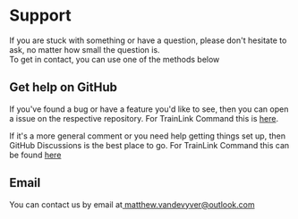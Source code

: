 # Support

If you are stuck with something or have a question, please don't hesitate to ask, no matter how small the question is.  
To get in contact, you can use one of the methods below

## Get help on GitHub <badge type="info" text="preferred"/>

If you've found a bug or have a feature you'd like to see, then you can open a issue on the respective repository.
For TrainLink Command this is [here](https://github.com/trainlink-org/trainlink-command/issues).

If it's a more general comment or you need help getting things set up, then GitHub Discussions is the best place to go. For TrainLink Command this can be found [here](https://github.com/trainlink-org/trainlink-command/discussions)

## Email

You can contact us by email at<ClientOnly><a href="mailto:matthew.vandevyver@outlook.com"> matthew.vandevyver@outlook.com</a></ClientOnly>
